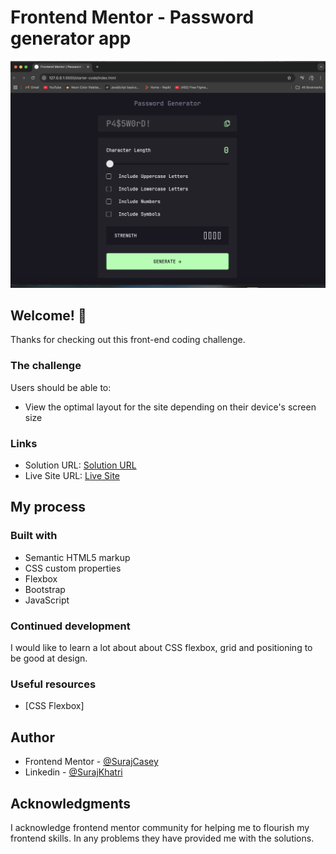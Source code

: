 # Frontend Mentor - Password generator app

![Design preview for the Password generator app coding challenge](./Preview.jpg)


## Welcome! 👋

Thanks for checking out this front-end coding challenge.

### The challenge

Users should be able to:

- View the optimal layout for the site depending on their device's screen size

### Links

- Solution URL: [Solution URL](https://github.com/SurajCasey/Password-Generator-App)
- Live Site URL: [Live Site](https://surajcasey.github.io/Password-Generator-App/)

## My process

### Built with

- Semantic HTML5 markup
- CSS custom properties
- Flexbox
- Bootstrap
- JavaScript

### Continued development

I would like to learn a lot about about CSS flexbox, grid and positioning to be good at design.

### Useful resources

- [CSS Flexbox]


## Author
- Frontend Mentor - [@SurajCasey](https://www.frontendmentor.io/profile/SurajCasey)
- Linkedin - [@SurajKhatri](https://www.linkedin.com/in/surajkhatri445/)



## Acknowledgments
I acknowledge frontend mentor community for helping me to flourish my frontend skills. In any problems they have provided me with the solutions.
